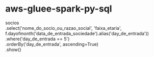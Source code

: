# aws-gluee-spark-py-sql

socios\
    .select('nome_do_socio_ou_razao_social', 'faixa_etaria', f.dayofmonth('data_de_entrada_sociedade').alias('day_de_entrada'))\
    .where('day_de_entrada == 5')\
    .orderBy('day_de_entrada', ascending=True)\
    .show()
